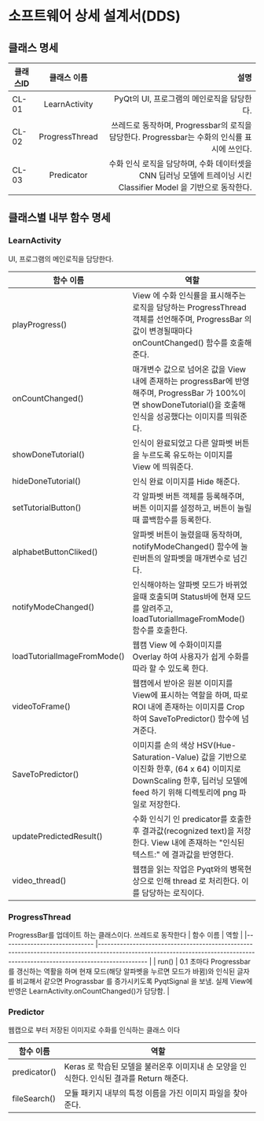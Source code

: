 # 소프트웨어 상세 설계서(DDS)

## 클래스 명세

| 클래스ID 	|   클래스 이름  	|                                                                                                              설명 	|
|----------	|:--------------:	|------------------------------------------------------------------------------------------------------------------:	|
| CL-01    	|  LearnActivity 	|                                     PyQt의 UI, 프로그램의 메인로직을 담당한다.                                    	|
| CL-02    	| ProgressThread 	|                      쓰레드로 동작하며, Progressbar의 로직을 담당한다. Progressbar는 수화의 인식률 표시에 쓰인다. 	|
| CL-03    	|   Predicator   	| 수화 인식 로직을 담당하며, 수화 데이터셋을 CNN 딥러닝 모델에 트레이닝 시킨 Classifier Model 을 기반으로 동작한다. 	|

## 클래스별 내부 함수 명세

### LearnActivity

UI, 프로그램의 메인로직을 담당한다.

| 함수 이름                   	| 역할                                                                                                                                                                      	|
|-----------------------------	|---------------------------------------------------------------------------------------------------------------------------------------------------------------------------	|
| playProgress()              	| View 에 수화 인식률을 표시해주는 로직을 담당하는 ProgressThread 객체를 선언해주며, ProgressBar 의 값이 변경될때마다 onCountChanged() 함수를 호출해준다.                   	|
| onCountChanged()            	| 매개변수 값으로 넘어온 값을 View 내에 존재하는 progressBar에 반영해주며, ProgressBar 가 100%이면 showDoneTutorial()을 호출해 인식을 성공했다는 이미지를 띄워준다.         	|
| showDoneTutorial()          	| 인식이 완료되었고 다른 알파벳 버튼을 누르도록 유도하는 이미지를 View 에 띄워준다.                                                                                         	|
| hideDoneTutorial()          	| 인식 완료 이미지를 Hide 해준다.                                                                                                                                           	|
| setTutorialButton()         	| 각 알파벳 버튼 객체를 등록해주며, 버튼 이미지를 설정하고, 버튼이 눌릴때 콜백함수를 등록한다.                                                                              	|
| alphabetButtonCliked()      	| 알파벳 버튼이 눌렸을때 동작하며, notifyModeChanged() 함수에 눌린버튼의 알파벳을 매개변수로 넘긴다.                                                                        	|
| notifyModeChanged()         	| 인식해야하는 알파벳 모드가 바뀌었을때 호출되며 Status바에 현재 모드를 알려주고, loadTutorialImageFromMode() 함수를 호출한다.                                              	|
| loadTutorialImageFromMode() 	| 웹캠 View 에 수화이미지를 Overlay 하여 사용자가 쉽게 수화를 따라 할 수 있도록 한다.                                                                                       	|
| videoToFrame()              	| 웹캠에서 받아온 원본 이미지를 View에 표시하는 역할을 하며, 따로 ROI 내에 존재하는 이미지를 Crop 하여 SaveToPredictor() 함수에 넘겨준다.                                   	|
| SaveToPredictor()           	| 이미지를 손의 색상 HSV(Hue-Saturation-Value) 값을 기반으로 이진화 한후, (64 x 64) 이미지로 DownScaling 한후, 딥러닝 모델에 feed 하기 위해 디렉토리에 png 파일로 저장한다. 	|
| updatePredictedResult()     	| 수화 인식기 인 predicator를 호출한후 결과값(recognized text)을 저장한다. View 내에 존재하는 "인식된 텍스트:" 에 결과값을 반영한다.                                        	|
| video_thread()              	| 웹캠을 읽는 작업은 Pyqt와의 병목현상으로 인해 thread 로 처리한다. 이를 담당하는 로직이다.                                                                                 	|

### ProgressThread

ProgressBar를 업데이트 하는 클래스이다. 쓰레드로 동작한다
| 함수 이름                   	| 역할                                                                                                                                                                      	|
|-----------------------------	|---------------------------------------------------------------------------------------------------------------------------------------------------------------------------	|
| run()              	| 0.1 초마다 Progressbar를 갱신하는 역활을 하며 현재 모드(해당 알파벳을 누르면 모드가 바뀜)와 인식된 글자를 비교해서 같으면 Prograssbar 를 증가시키도록 PyqtSignal 을 보냄. 실제 View에 반영은 LearnActivity.onCountChanged()가 담당함. |

### Predictor 

웹캡으로 부터 저장된 이미지로 수화를 인식하는 클래스 이다

| 함수 이름                   	| 역할                                                                                                                                                                      	|
|-----------------------------	|---------------------------------------------------------------------------------------------------------------------------------------------------------------------------	|
| predicator()              	| Keras 로 학습된 모델을 불러온후 이미지내 손 모양을 인식한다. 인식된 결과를 Return 해준다.                 	|
| fileSearch()            	| 모듈 패키지 내부의 특정 이름을 가진 이미지 파일을 찾아준다.         	|

